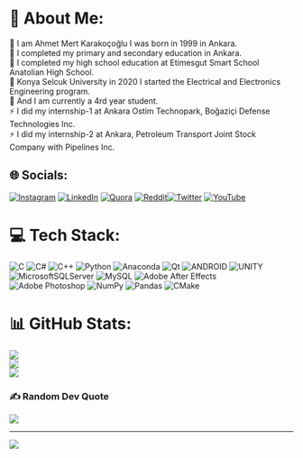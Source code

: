 # 💫 About Me:
🌱 I am Ahmet Mert Karakoçoğlu I was born in 1999 in Ankara.<br>🔭 I completed my primary and secondary education in Ankara.<br>💬 I completed my high school education at Etimesgut Smart School Anatolian High School.<br> 👯 Konya Selcuk University in 2020 I started the Electrical and Electronics Engineering program.<br>🤝 And I am currently a 4rd year student.<br>⚡ I did my internship-1 at Ankara Ostim Technopark, Boğaziçi Defense Technologies Inc.<br>⚡ I did my internship-2 at Ankara, Petroleum Transport Joint Stock Company with Pipelines Inc.<br>


## 🌐 Socials:
[![Instagram](https://img.shields.io/badge/Instagram-%23E4405F.svg?logo=Instagram&logoColor=white)](https://instagram.com/ahmeedovic) [![LinkedIn](https://img.shields.io/badge/LinkedIn-%230077B5.svg?logo=linkedin&logoColor=white)](https://linkedin.com/in/ahmedovic) [![Quora](https://img.shields.io/badge/Quora-%23B92B27.svg?logo=Quora&logoColor=white)](https://quora.com/profile/Ahmet-Mert-15) [![Reddit](https://img.shields.io/badge/Reddit-%23FF4500.svg?logo=Reddit&logoColor=white)](https://reddit.com/user/ahmeedovic)[![Twitter](https://img.shields.io/badge/Twitter-%231DA1F2.svg?logo=Twitter&logoColor=white)](https://twitter.com/ahmeedovic) [![YouTube](https://img.shields.io/badge/YouTube-%23FF0000.svg?logo=YouTube&logoColor=white)](https://youtube.com/@UCAJx2EBOyJkIuCs1CeKZKgA) 

# 💻 Tech Stack:
![C](https://img.shields.io/badge/c-%2300599C.svg?style=for-the-badge&logo=c&logoColor=white) ![C#](https://img.shields.io/badge/c%23-%23239120.svg?style=for-the-badge&logo=c-sharp&logoColor=white) ![C++](https://img.shields.io/badge/c++-%2300599C.svg?style=for-the-badge&logo=c%2B%2B&logoColor=white) ![Python](https://img.shields.io/badge/python-3670A0?style=for-the-badge&logo=python&logoColor=ffdd54) ![Anaconda](https://img.shields.io/badge/Anaconda-%2344A833.svg?style=for-the-badge&logo=anaconda&logoColor=white) ![Qt](https://img.shields.io/badge/Qt-%23217346.svg?style=for-the-badge&logo=Qt&logoColor=white) ![ANDROID](https://img.shields.io/badge/android-%2320232a.svg?style=for-the-badge&logo=android&logoColor=%a4c639) ![UNITY](https://img.shields.io/badge/Unity-%2320232a.svg?style=for-the-badge&logo=unity&logoColor=white) ![MicrosoftSQLServer](https://img.shields.io/badge/Microsoft%20SQL%20Sever-CC2927?style=for-the-badge&logo=microsoft%20sql%20server&logoColor=white) ![MySQL](https://img.shields.io/badge/mysql-%2300f.svg?style=for-the-badge&logo=mysql&logoColor=white) ![Adobe After Effects](https://img.shields.io/badge/Adobe%20After%20Effects-9999FF.svg?style=for-the-badge&logo=Adobe%20After%20Effects&logoColor=white) ![Adobe Photoshop](https://img.shields.io/badge/adobephotoshop-%2331A8FF.svg?style=for-the-badge&logo=adobephotoshop&logoColor=white) ![NumPy](https://img.shields.io/badge/numpy-%23013243.svg?style=for-the-badge&logo=numpy&logoColor=white) ![Pandas](https://img.shields.io/badge/pandas-%23150458.svg?style=for-the-badge&logo=pandas&logoColor=white) ![CMake](https://img.shields.io/badge/CMake-%23008FBA.svg?style=for-the-badge&logo=cmake&logoColor=white)
# 📊 GitHub Stats:
![](https://github-readme-stats.vercel.app/api?username=cwahmet06&theme=city_light&hide_border=false&include_all_commits=false&count_private=false)<br/>
![](https://github-readme-streak-stats.herokuapp.com/?user=cwahmet06&theme=city_light&hide_border=false)<br/>
![](https://github-readme-stats.vercel.app/api/top-langs/?username=cwahmet06&theme=city_light&hide_border=false&include_all_commits=false&count_private=false&layout=compact)

### ✍️ Random Dev Quote
![](https://quotes-github-readme.vercel.app/api?type=horizontal&theme=radical)

---
[![](https://visitcount.itsvg.in/api?id=cwahmet06&icon=0&color=0)](https://visitcount.itsvg.in)

<!-- Proudly created with GPRM ( https://gprm.itsvg.in ) -->
